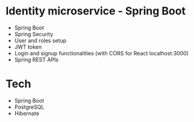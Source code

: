 # Identity microservice - Spring Boot

- Spring Boot
- Spring Security
- User and roles setup
- JWT token
- Login and signup functionalities (with CORS for React localhost:3000)
- Spring REST APIs

# Tech

- Spring Boot
- PostgreSQL
- Hibernate
